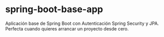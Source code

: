 # spring-boot-base-app
Aplicación base de Spring Boot con Autenticación Spring Security y JPA. Perfecta cuando quieres arrancar un proyecto desde cero.
